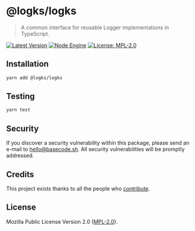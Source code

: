 # @logks/logks

> A common interface for reusable Logger implementations in TypeScript.

[![Latest Version](https://badgen.now.sh/npm/v/@logks/logks)](https://www.npmjs.com/package/@logks/logks)
[![Node Engine](https://badgen.now.sh/npm/node/@logks/logks)](https://www.npmjs.com/package/@logks/logks)
[![License: MPL-2.0](https://badgen.now.sh/badge/license/MPL-2.0/green)](https://mozilla.org/MPL/2.0/)

## Installation

```bash
yarn add @logks/logks
```

## Testing

```bash
yarn test
```

## Security

If you discover a security vulnerability within this package, please send an e-mail to hello@basecode.sh. All security vulnerabilities will be promptly addressed.

## Credits

This project exists thanks to all the people who [contribute](../../contributors).

## License

Mozilla Public License Version 2.0 ([MPL-2.0](./LICENSE)).
